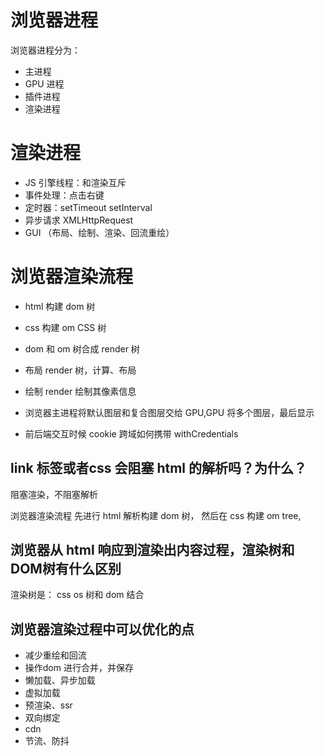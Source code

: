 # 浏览器进程

浏览器进程分为：

- 主进程
- GPU 进程
- 插件进程
- 渲染进程

# 渲染进程

- JS 引擎线程：和渲染互斥
- 事件处理：点击右键
- 定时器：setTimeout setInterval
- 异步请求 XMLHttpRequest
- GUI （布局、绘制、渲染、回流重绘）

# 浏览器渲染流程

- html 构建 dom 树
- css 构建 om CSS 树
- dom 和 om 树合成 render 树
- 布局 render 树，计算、布局
- 绘制 render 绘制其像素信息
- 浏览器主进程将默认图层和复合图层交给 GPU,GPU 将多个图层，最后显示

- 前后端交互时候 cookie 跨域如何携带 withCredentials

##  link 标签或者css 会阻塞 html 的解析吗？为什么？
阻塞渲染，不阻塞解析

浏览器渲染流程
先进行 html 解析构建 dom 树，
然后在 css 构建 om tree,

## 浏览器从 html 响应到渲染出内容过程，渲染树和DOM树有什么区别
渲染树是： css  os 树和 dom 结合

## 浏览器渲染过程中可以优化的点
- 减少重绘和回流
- 操作dom 进行合并，并保存
- 懒加载、异步加载
- 虚拟加载
- 预渲染、ssr
- 双向绑定
- cdn
- 节流、防抖